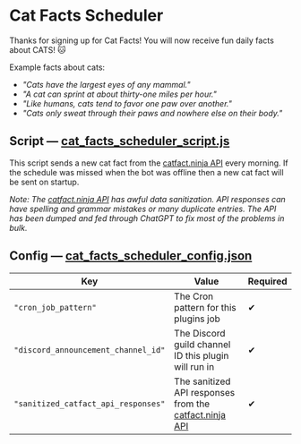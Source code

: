 # Cat Facts Scheduler

Thanks for signing up for Cat Facts! You will now receive fun daily facts about CATS! 🐱

Example facts about cats:

- _"Cats have the largest eyes of any mammal."_
- _"A cat can sprint at about thirty-one miles per hour."_
- _"Like humans, cats tend to favor one paw over another."_
- _"Cats only sweat through their paws and nowhere else on their body."_

## Script — [cat_facts_scheduler_script.js](cat_facts_scheduler_script.js)

This script sends a new cat fact from the [catfact.ninja API](https://catfact.ninja/) every morning. If the schedule was missed when the bot was offline then a new cat fact will be sent on startup.

_Note: The [catfact.ninja API](https://catfact.ninja/) has awful data sanitization. API responses can have spelling and grammar mistakes or many duplicate entries. The API has been dumped and fed through ChatGPT to fix most of the problems in bulk._

## Config — [cat_facts_scheduler_config.json](cat_facts_scheduler_config.json)

| Key                                 | Value                                                                            | Required |
| ----------------------------------- | -------------------------------------------------------------------------------- | -------- |
| `"cron_job_pattern"`                | The Cron pattern for this plugins job                                            | ✔        |
| `"discord_announcement_channel_id"` | The Discord guild channel ID this plugin will run in                             | ✔        |
| `"sanitized_catfact_api_responses"` | The sanitized API responses from the [catfact.ninja API](https://catfact.ninja/) | ✔        |
